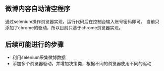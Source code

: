## 微博内容自动清空程序
   通过selenium操作浏览器实现，运行代码后在控制台输入账号密码即可。
   当前只添加了chrome的驱动，所以目前只基于chrome浏览器实现。
## 后续可能进行的步骤
   * 利用selenium采集微博数据
   * 添加多个浏览器驱动，并增加决策类，根据不同的浏览器使用不同的驱动
